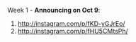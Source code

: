 Week 1 - **Announcing on Oct 9**:

1. http://instagram.com/p/fKD-yGJrEo/
2. http://instagram.com/p/fHU5CMtsPh/
